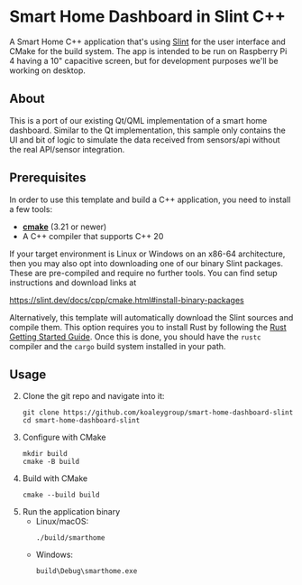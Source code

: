 # Smart Home Dashboard in Slint C++

A Smart Home C++ application that's using [Slint](https://slint.dev) for the user interface and CMake for the build system. The app is intended to be run on Raspberry Pi 4 having a 10" capacitive screen, but for development purposes we'll be working on desktop.

## About

This is a port of our existing Qt/QML implementation of a smart home dashboard. Similar to the Qt implementation, this sample only contains the UI and bit of logic to simulate the data received from sensors/api without the real API/sensor integration.

## Prerequisites

In order to use this template and build a C++ application, you need to install a few tools:

  * **[cmake](https://cmake.org/download/)** (3.21 or newer)
  * A C++ compiler that supports C++ 20 

If your target environment is Linux or Windows on an x86-64 architecture, then you may also opt into downloading one of our binary Slint packages. These are pre-compiled and require no further tools. You can find setup instructions and download links at

<https://slint.dev/docs/cpp/cmake.html#install-binary-packages>

Alternatively, this template will automatically download the Slint sources and compile them. This option requires you to install Rust by following the [Rust Getting Started Guide](https://www.rust-lang.org/learn/get-started). Once this is done, you should have the ```rustc``` compiler and the ```cargo``` build system installed in your path.

## Usage

2. Clone the git repo and navigate into it:
    ```
    git clone https://github.com/koaleygroup/smart-home-dashboard-slint
    cd smart-home-dashboard-slint
    ```
3. Configure with CMake
   ```
   mkdir build
   cmake -B build
   ```
4. Build with CMake
   ```
   cmake --build build
   ```
5. Run the application binary
    * Linux/macOS:
        ```
        ./build/smarthome
        ```
    * Windows:
        ```
        build\Debug\smarthome.exe
        ```
